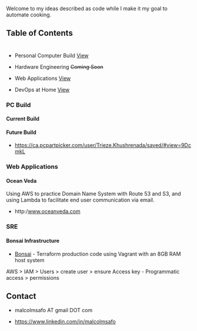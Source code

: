 
Welcome to my ideas described as code while I make it my goal to automate cooking.


<!-- Table of Contents -->
## Table of Contents
#

- Personal Computer Build [View](https://github.com/SafoM#pc-build)

- Hardware Engineering    ~~Coming Soon~~

- Web Applications        [View](https://github.com/SafoM#web-applications)

- DevOps at Home          [View](https://github.com/SafoM#sre)




### PC Build 


#### Current Build

#### Future Build
- https://ca.pcpartpicker.com/user/Trieze.Khushrenada/saved/#view=9DcmkL 



### Web Applications


#### Ocean Veda

Using AWS to practice Domain Name System with Route 53 and S3, and  using Lambda to facilitate end user communication via email. 

- http:/www.oceanveda.com




### SRE 

#### Bonsai Infrastructure

- [Bonsai](https://github.com/SafoM/tf_prod_bonsai)  - Terraform production code using Vagrant with an 8GB RAM host system

AWS > IAM > Users > create user > ensure Access key - Programmatic access > permissions



<!-- Contact Footer -->
## Contact 

- malcolmsafo AT gmail DOT com

- https://www.linkedin.com/in/malcolmsafo
<!--
https://aws.amazon.com/architecture/
https://github.com/aws-samples/aws-refarch-wordpress?did=wp_card&trk=wp_card
Hardware | Raspberry Pi | Asus Chromebook | Desktop | Virtual Machines 
--------- | ---------- | ----------------- | ------ | -------
Architecture | ARMv8 Cortex-A53 | ARMv7 Cortex-A17 | Intel | virtual
Processor | Broadcom BCM2837 1.2Ghz | Rockchip RK3288 1.8Ghz | i5-760@2.80GHz x4 | N/A 
RAM | 1GB | 2GB | 8GB | 2GB
Disk | 16GB microSD | 16GB eMMC / 16GB microSD | 500GB HDD 120GB SSD | N/A
Network | B/G/N, Bluetooth | B/G/N/AC | N/A | Internal
OS | IoT | Laptop | Desktop | Server
Distro | Arch Linux  | Arch | Arch | Ubunu


BIOS/GPT/LVM
*unused* 1MiB 
/boot =  1GB    ext4
/     =  25GB   ext4
/home =  *remainder* ext4 

* Fashion
  * [The Culture Shock Show](www.thecultureshockshow.com) is a web archive of past events. [![Netlify Status](https://api.netlify.com/api/v1/badges/c0498c72-b214-4a05-873a-acad3877cf67/deploy-status)](https://app.netlify.com/sites/relaxed-cray-340501/deploys) 
  * - [x] Migrate from [Google Cloud](cloud.google.com) to [Netlify](www.netlify.com).
  * - [ ] Deploy using Flask
* Restaruant 
  * [Fing Bomb Fried Chicken](http://www.fingbomb.com/) was deployed using WordPress on Google Cloud Compute Engine. 
  * - [ ] Resolve Domain Name

Robotics: Robot Operating System
Automation: Chatbot, Voicebot, Videobot
Sound: Background music of videos, 
Games | Database
Fashion blog application: register, log in, posts (create, edit, delete), reveiw magazines, view designer collection, design own magazine
-->

<!--
**SafoM/safom** is a ✨ _special_ ✨ repository because its `README.md` (this file) appears on your GitHub profile.

Here are some ideas to get you started:

- 🔭 I’m currently working on ...
- 🌱 I’m currently learning ...
- 👯 I’m looking to collaborate on ...
- 🤔 I’m looking for help with ...
- 💬 Ask me about ...
- 📫 How to reach me: ...
- 😄 Pronouns: ...
- ⚡ Fun fact: ...
-->
